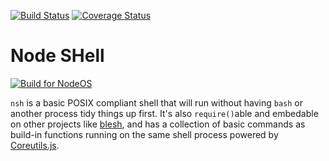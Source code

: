 [![Build Status](https://travis-ci.org/piranna/nsh.svg?branch=master)](https://travis-ci.org/piranna/nsh)
[![Coverage Status](https://coveralls.io/repos/github/piranna/nsh/badge.svg?branch=master)](https://coveralls.io/github/piranna/nsh?branch=master)

# Node SHell

[![Build for NodeOS](http://i.imgur.com/pIJu2TS.png)](http://nodeos.github.io)

`nsh` is a basic POSIX compliant shell that will run without having `bash` or
another process tidy things up first. It's also `require()`able and embedable on
other projects like [blesh](https://github.com/piranna/blesh), and has a
collection of basic commands as build-in functions running on the same shell
process powered by [Coreutils.js](https://github.com/piranna/Coreutils.js).
